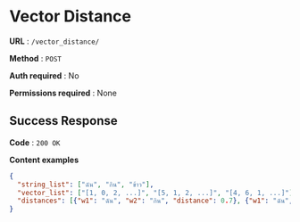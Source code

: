 # Vector Distance

**URL** : `/vector_distance/`

**Method** : `POST`

**Auth required** : No

**Permissions required** : None

## Success Response

**Code** : `200 OK`

**Content examples**

```json
{
  "string_list": ["ฉัน", "กิน", "ข้าว"],
  "vector_list": ["[1, 0, 2, ...]", "[5, 1, 2, ...]", "[4, 6, 1, ...]"],
  "distances": [{"w1": "ฉัน", "w2": "กิน", "distance": 0.7}, {"w1": "ฉัน", "w2": "กิน", "distance": 0.7}]
}
```


